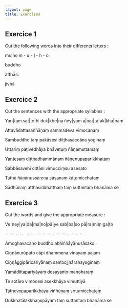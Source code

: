 ```yaml
---
layout: page
title: Exercises
---
```



## Exercice 1

Cut the following words into their differents letters :  
  

muḷho  m - u - ḷ - h - o

buddho

atthāsi

jivhā


## Exercice 2

Cut the sentences with the appropriate syllables :  
  

Yan|taṃ sat|te|hi duk|khe|na ñey|yaṃ a|nat|ta|ak|kha|ṇaṃ  
  

Attavādattasaññāṇaṃ sammadeva vimocanaṃ  
  

Sambuddho taṃ pakāsesi diṭṭhasaccāna yoginaṃ  
  

Uttariṃ paṭivedhāya bhāvetuṃ ñāṇamuttamaṃ  
  

Yantesaṃ diṭṭhadhammānam ñāṇenupaparikkhataṃ  
  

Sabbāsavehi cittāni vimucciṃsu asesato  
  

Tathā ñāṇānussārena sāsanaṃ kātumicchataṃ  
  

Sādhūnaṃ atthasiddhatthaṃ taṃ suttantaṃ bhaṇāma se


## Exercice 3

Cut the words and give the appropriate measure :

  

Ve|ney|ya|da|ma|no|pā|ye sab|ba|so pā|ra|miṃ ga|to  

`ㅡ ㅡ ⏑  ⏑  ⏑ ㅡ ㅡ ㅡ ㅡ ⏑ ㅡ ㅡ ⏑ ㅡ ⏑ ㅡ`

Amoghavacano buddho abhiññāyānusāsako  
  

Ciṇṇānurūpato cāpi dhammena vinayaṃ pajaṃ  
  

Ciṇṇāggipāricariyānaṃ sambojjhārahayoginaṃ  
  

Yamādittapariyāyaṃ desayanto manoharaṃ  
  

Te sotāro vimocesi asekkhāya vimuttiyā  
  

Tathevopaparikkhāya viññūṇaṃ sotumicchataṃ  
  

Dukkhatālakkhaṇopāyaṃ taṃ suttantaṃ bhaṇāma se
